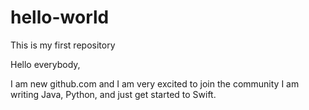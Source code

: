# hello-world
This is my first repository

Hello everybody,

I am new github.com and I am very excited to join the community
I am writing Java, Python, and just get started to Swift.

